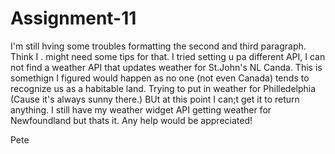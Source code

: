 # Assignment-11

I'm still hving some troubles formatting the second and third paragraph. Think I . might need some tips for that.
I tried setting u pa different API, I can not find a weather API that updates weather for St.John's NL Canda. This is somethign I figured would happen as no one (not even Canada) tends to recognize us as a habitable land. Trying to put in weather for Philledelphia (Cause it's always sunny there.) BUt at this point I can;t get it to return anything. I still have my weather widget API getting weather for Newfoundland but thats it. 
Any help would be appreciated!

Pete
